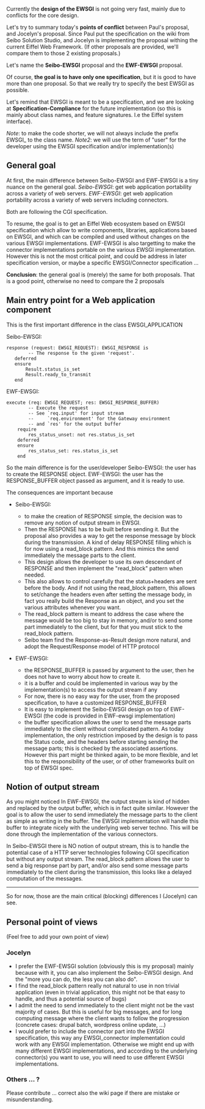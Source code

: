 Currently the **design of the EWSGI** is not going very fast, mainly due to conflicts for the core design.

Let's try to summary today's **points of conflict** between Paul's proposal, and Jocelyn's proposal.
Since Paul put the specification on the wiki from Seibo Solution Studio,
and Jocelyn is implementing the proposal withing the current Eiffel Web Framework.
(If other proposals are provided, we'll compare them to those 2 existing proposals.)

Let's name the **Seibo-EWSGI** proposal and the **EWF-EWSGI** proposal.

Of course, **the goal is to have only one specification**, but it is good to have more than one proposal. So that we really try to specify the best EWSGI as possible.

Let's remind that EWSGI is meant to be a specification, and we are looking at **Specification-Compliance** for the future implementation (so this is mainly about class names, and feature signatures. I.e the Eiffel system interface).

_Note_: to make the code shorter, we will not always include the prefix EWSGI_ to the class name.
_Note2_: we will use the term of "user" for the developer using the EWSGI specification and/or implementation(s)

## General goal ##
At first, the main difference between Seibo-EWSGI and EWF-EWSGI is a tiny nuance on the general goal.
_Seibo-EWSGI_: get web application portability across a variety of web servers.
_EWF-EWSGI_: get web application portability across a variety of web servers including connectors.

Both are following the CGI specification.

To resume, the goal is to get an Eiffel Web ecosystem based on EWSGI specification which allow to write components, libraries, applications based on EWSGI, and which can be compiled and used without changes on the various EWSGI implementations.
EWF-EWSGI is also targetting to make the connector implementations portable on the various EWSGI implementation. However this is not the most critical point, and could be address in later specification version, or maybe a specific EWSGI/Connector specification ...

**Conclusion**: the general goal is (merely) the same for both proposals.
That is a good point, otherwise no need to compare the 2 proposals

## Main entry point for a Web application component ##
This is the first important difference in the class EWSGI_APPLICATION

Seibo-EWSGI:

    response (request: EWSGI_REQUEST): EWSGI_RESPONSE is
            -- The response to the given 'request'.
       deferred
       ensure
           Result.status_is_set
           Result.ready_to_transmit
       end

EWF-EWSGI:

    execute (req: EWSGI_REQUEST; res: EWSGI_RESPONSE_BUFFER)
            -- Execute the request
            -- See `req.input' for input stream
            --     `req.environment' for the Gateway environment    
            -- and `res' for the output buffer
        require
            res_status_unset: not res.status_is_set
        deferred
        ensure
            res_status_set: res.status_is_set
        end

So the main difference is for the user/developer
Seibo-EWSGI: the user has to create the RESPONSE object. 
EWF-EWSGI: the user has the RESPONSE_BUFFER object passed as argument, and it is ready to use.

The consequences are important because
* Seibo-EWSGI: 
   - to make the creation of RESPONSE simple, the decision was to remove any notion of output stream in EWSGI. 
   - Then the RESPONSE has to be built before sending it. But the proposal also provides a way to get the response message by block during the transmission. A kind of delay RESPONSE filling which is for now using a read_block pattern. And this mimics the send immediately the message parts to the client.
   - This design allows the developer to use its own descendant of RESPONSE and then implement the "read_block" pattern when needed.
   - This also allows to control carefully that the status+headers are sent before the body. And if not using the read_block pattern, this allows to set/change the headers even after setting the message body, in fact you really build the Response as an object, and you set the various attributes whenever you want.
   - The read_block pattern is meant to address the case where the message would be too big to stay in memory, and/or to send some part immediately to the client, but for that you must stick to the read_block pattern.
   - Seibo team find the Response-as-Result design more natural, and adopt the Request/Response model of HTTP protocol

* EWF-EWSGI:
   - the RESPONSE_BUFFER is passed by argument to the user, then he does not have to worry about how to create it.
   - it is a buffer and could be implemented in various way by the implementation(s) to access the output stream if any
   - For now, there is no easy way for the user, from the proposed specification, to have a customized RESPONSE_BUFFER
   - It is easy to implement the Seibo-EWSGI design on top of EWF-EWSGI (the code is provided in EWF-ewsgi implementation)
   - the buffer specification allows the user to send the message parts immediately to the client without complicated pattern. As today implementation, the only restriction imposed by the design is to pass the Status code, and the headers before starting sending the message parts; this is checked by the associated assertions. However this part might be thinked again, to be more flexible, and let this to the responsibility of the user, or of other frameworks built on top of EWSGI spec.

## Notion of output stream ##
As you might noticed 
In EWF-EWSGI, the output stream is kind of hidden and replaced by the output buffer, which is in fact quite similar. However the goal is to allow the user to send immediately the message parts to the client as simple as writing in the buffer.
The EWSGI implementation will handle this buffer to integrate nicely with the underlying web server techno. This will be done through the implementation of the various connectors.

In Seibo-EWSGI there is NO notion of output stream, this is to handle the potential case of a HTTP server technologies following CGI specification but without any output stream.
The read_block pattern allows the user to send a big response part by part, and/or also send some message parts immediately to the client during the transmission, this looks like a delayed computation of the messages.

---
So for now, those are the main critical (blocking) differences I (Jocelyn) can see.

## Personal point of views ##
(Feel free to add your own point of view)

### Jocelyn ###
* I prefer the EWF-EWSGI solution (obviously this is my proposal) mainly because with it, you can also implement the Seibo-EWSGI design. And the "more you can do, the less you can also do".
* I find the  read_block pattern really not natural to use in non trivial application (even in trivial application, this might not be that easy to handle, and thus a potential source of bugs)
* I admit the need to send immediately to the client might not be the vast majority of cases. But this is useful for big messages, and for long computing message where the client wants to follow the progression (concrete cases: drupal batch, wordpress online update, ...)
* I would prefer to include the connector part into the EWSGI specification, this way any EWSGI_connector implementation could work with any EWSGI implementation. Otherwise we might end up with many different EWSGI implementations, and according to the underlying connector(s) you want to use, you will need to use different EWSGI implementations.

### Others ... ? ###
Please contribute ... correct also the wiki page if there are mistake or misunderstanding.

